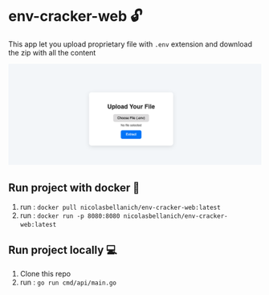 # env-cracker-web 🔓

This app let you upload proprietary file with `.env` extension and download the zip with all the content

![Image of the app](./app.png)

## Run project with docker 🐳

1. run :  `docker pull nicolasbellanich/env-cracker-web:latest`
1. run :  `docker run -p 8080:8080 nicolasbellanich/env-cracker-web:latest`


## Run project locally 💻

1. Clone this repo
2. run : `go run cmd/api/main.go`